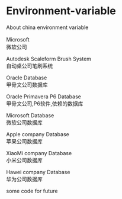 # Environment-variable
About china environment variable

Microsoft　                                                      </br>
微软公司                                                          </br>

Autodesk Scaleform Brush System                                   </br>
自动桌公司笔刷系统                                                 </br>

Oracle Database                                                   </br>
甲骨文公司数据库                                                    </br>

Oracle Primavera P6 Database                                      </br>
甲骨文公司,P6软件,依赖的数据库                                       </br>

Microsoft Database                                                </br>
微软公司数据库                                                     </br>

Apple company Database                                            </br>
苹果公司数据库                                                     </br>

XiaoMi company Database                                           </br>
小米公司数据库                                                     </br>

Hawei company Database                                           </br> 
华为公司数据库                                                     </br>




some code for future
